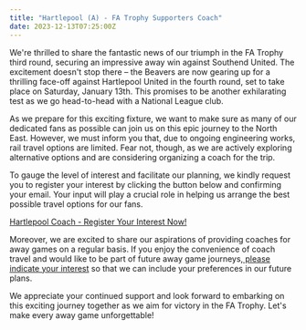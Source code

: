 ```yaml
---
title: "Hartlepool (A) - FA Trophy Supporters Coach"
date: 2023-12-13T07:25:00Z
---
```


We're thrilled to share the fantastic news of our triumph in the FA Trophy third round, securing an impressive away win against Southend United. The excitement doesn't stop there – the Beavers are now gearing up for a thrilling face-off against Hartlepool United in the fourth round, set to take place on Saturday, January 13th. This promises to be another exhilarating test as we go head-to-head with a National League club.

As we prepare for this exciting fixture, we want to make sure as many of our dedicated fans as possible can join us on this epic journey to the North East. However, we must inform you that, due to ongoing engineering works, rail travel options are limited. Fear not, though, as we are actively exploring alternative options and are considering organizing a coach for the trip.

To gauge the level of interest and facilitate our planning, we kindly request you to register your interest by clicking the button below and confirming your email. Your input will play a crucial role in helping us arrange the best possible travel options for our fans.

[Hartlepool Coach - Register Your Interest Now!](https://www.surveymonkey.com/r/LKRGTJQ)

Moreover, we are excited to share our aspirations of providing coaches for away games on a regular basis. If you enjoy the convenience of coach travel and would like to be part of future away game journeys,[ please indicate your interest](https://www.surveymonkey.com/r/LKGZBNL) so that we can include your preferences in our future plans.

We appreciate your continued support and look forward to embarking on this exciting journey together as we aim for victory in the FA Trophy. Let's make every away game unforgettable!
